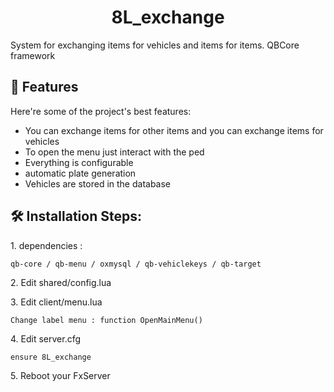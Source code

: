 <h1 align="center" id="title">8L_exchange</h1>

<p id="description">System for exchanging items for vehicles and items for items. QBCore framework</p>

  
  
<h2>🧐 Features</h2>

Here're some of the project's best features:

*   You can exchange items for other items and you can exchange items for vehicles
*   To open the menu just interact with the ped
*   Everything is configurable
*   automatic plate generation
*   Vehicles are stored in the database

<h2>🛠️ Installation Steps:</h2>

<p>1. dependencies :</p>

```
qb-core / qb-menu / oxmysql / qb-vehiclekeys / qb-target
```

<p>2. Edit shared/config.lua</p>

<p>3. Edit client/menu.lua</p>

```
Change label menu : function OpenMainMenu()
```

<p>4. Edit server.cfg</p>

```
ensure 8L_exchange
```

<p>5. Reboot your FxServer</p>
